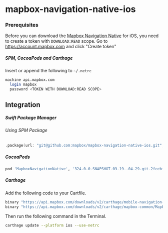 # mapbox-navigation-native-ios

### Prerequisites

Before you can download the [Mapbox Navigation Native](https://github.com/mapbox/mapbox-navigation-native) for iOS, you need to create a token with `DOWNLOAD:READ` scope.
Go to https://account.mapbox.com and click "Create token"

##### SPM, CocoaPods and Carthage
Insert or append the following to `~/.netrc`

```bash
machine api.mapbox.com
  login mapbox
  password <TOKEN WITH DOWNLOAD:READ SCOPE>
```

## Integration

##### Swift Package Manager

###### Using SPM Package

```swift
.package(url: "git@github.com:mapbox/mapbox-navigation-native-ios.git", from: "324.0.0-SNAPSHOT-03-19--04-29.git-2fcebff-SNAPSHOT.0320T1128Z.e348b48"),
```

##### CocoaPods

```ruby
pod 'MapboxNavigationNative', '324.0.0-SNAPSHOT-03-19--04-29.git-2fcebff-SNAPSHOT.0320T1128Z.e348b48'
```

##### Carthage

Add the following code to your Cartfile.

```bash
binary "https://api.mapbox.com/downloads/v2/carthage/mobile-navigation-native/MapboxNavigationNative.json" == 324.0.0-SNAPSHOT-03-19--04-29.git-2fcebff-SNAPSHOT.0320T1128Z.e348b48
binary "https://api.mapbox.com/downloads/v2/carthage/mapbox-common/MapboxCommon-ios.json" == 24.11.0-SNAPSHOT-03-19--04-29.git-2fcebff
```

Then run the following command in the Terminal.
```bash
carthage update --platform ios --use-netrc
```
